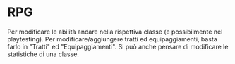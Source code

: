 # RPG

Per modificare le abilità andare nella rispettiva classe (e possibilmente nel playtesting).
Per modificare/aggiungere tratti ed equipaggiamenti, basta farlo in "Tratti" ed "Equipaggiamenti".
Si può anche pensare di modificare le statistiche di una classe.
